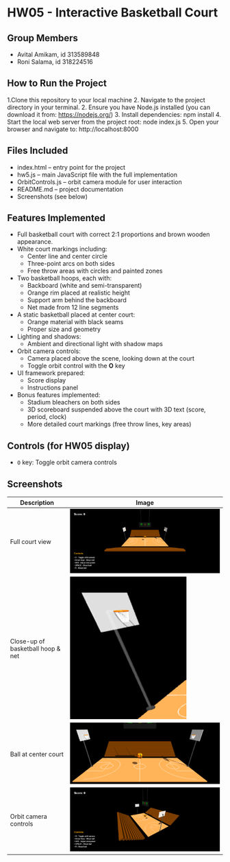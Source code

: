 # HW05 - Interactive Basketball Court

## Group Members
- Avital Amikam, id 313589848
- Roni Salama, id 318224516

## How to Run the Project
1.Clone this repository to your local machine
2. Navigate to the project directory in your terminal.
2. Ensure you have Node.js installed (you can download it from: https://nodejs.org/)
3. Install dependencies: npm install
4. Start the local web server from the project root: node index.js
5. Open your browser and navigate to: http://localhost:8000

## Files Included
- index.html – entry point for the project
- hw5.js – main JavaScript file with the full implementation
- OrbitControls.js – orbit camera module for user interaction
- README.md – project documentation
- Screenshots (see below)

## Features Implemented
- Full basketball court with correct 2:1 proportions and brown wooden appearance.
- White court markings including:
  - Center line and center circle
  - Three-point arcs on both sides
  - Free throw areas with circles and painted zones
- Two basketball hoops, each with:
  - Backboard (white and semi-transparent)
  - Orange rim placed at realistic height
  - Support arm behind the backboard
  - Net made from 12 line segments
- A static basketball placed at center court:
  - Orange material with black seams
  - Proper size and geometry
- Lighting and shadows:
  - Ambient and directional light with shadow maps
- Orbit camera controls:
  - Camera placed above the scene, looking down at the court
  - Toggle orbit control with the **O** key
- UI framework prepared:
  - Score display
  - Instructions panel
- Bonus features implemented:
  - Stadium bleachers on both sides
  - 3D scoreboard suspended above the court with 3D text (score, period, clock)
  - More detailed court markings (free throw lines, key areas)

## Controls (for HW05 display)
- `O` key: Toggle orbit camera controls

## Screenshots

| Description                        | Image |
|------------------------------------|-------|
| Full court view                    | ![](Screenshots/FullCourtView.png) |
| Close-up of basketball hoop & net | ![](Screenshots/CloseUpOfBasketball.png) |
| Ball at center court              | ![](Screenshots/BallAtCenterCourt.png) |
| Orbit camera controls             | ![](Screenshots/OrbitCameraControls.png) |

